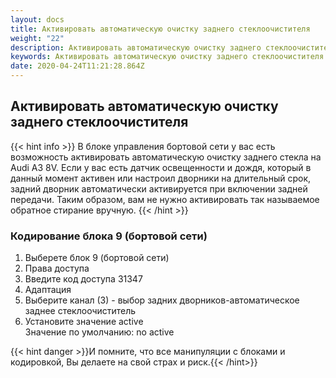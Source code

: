 ```yaml
---
layout: docs
title: Активировать автоматическую очистку заднего стеклоочистителя
weight: "22"
description: Активировать автоматическую очистку заднего стеклоочистителя
keywords: Активировать автоматическую очистку заднего стеклоочистителя
date: 2020-04-24T11:21:28.864Z
---
```

## Активировать автоматическую очистку заднего стеклоочистителя

{{< hint info >}}
В блоке управления бортовой сети у вас есть возможность активировать автоматическую очистку заднего стекла на Audi A3 8V. Если у вас есть датчик освещенности и дождя, который в данный момент активен или настроил дворники на длительный срок, задний дворник автоматически активируется при включении задней передачи. Таким образом, вам не нужно активировать так называемое обратное стирание вручную.
{{< /hint >}}

### **Кодирование блока 9 (бортовой сети)**

1. Выберете блок 9 (бортовой сети)
2. Права доступа 
3. Введите код доступа 31347
4. Адаптация
5. Выберите канал (3) - выбор задних дворников-автоматическое заднее стеклоочиститель
6. Установите значение active\
   Значение по умолчанию: no active


{{< hint danger >}}И помните, что все манипуляции с блоками и кодировкой, Вы делаете на свой страх и риск.{{< /hint>}}